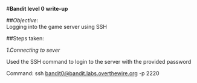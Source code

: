 #**Bandit level 0 write-up**<br>

##*Objective*:<br>Logging into the game server using SSH<br>

##Steps taken:<br>

*1.Connecting to sever* <br>

Used the SSH command to login to the server with the provided password<br>

Command: ssh bandit0@bandit.labs.overthewire.org -p 2220<br>
